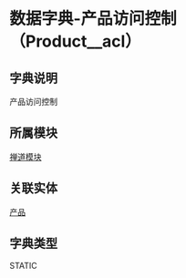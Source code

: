 # 数据字典-产品访问控制（Product__acl）
## 字典说明
产品访问控制

## 所属模块
[禅道模块](../module/zentao)

## 关联实体
[产品](../module/zentao/Product)

## 字典类型
STATIC



